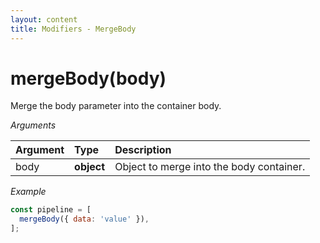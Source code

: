 ```yaml
---
layout: content
title: Modifiers - MergeBody
---
```


# mergeBody(body)

Merge the body parameter into the container body.

_Arguments_

| Argument | Type       | Description                              |
| :------- | :--------- | :--------------------------------------- |
| body     | **object** | Object to merge into the body container. |

_Example_

```js
const pipeline = [
  mergeBody({ data: 'value' }),
];
```
